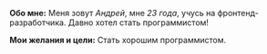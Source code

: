 **Обо мне:**
Меня зовут *Андрей*, мне *23 года*, учусь на фронтенд-разработчика. 
Давно хотел стать программистом!

**Мои желания и цели:**
Стать хорошим программистом. 

